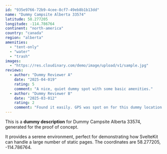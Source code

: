 ```yaml
---
id: "935e9766-72b9-4cee-8cf7-49eb8b1b13dd"
name: "Dummy Campsite Alberta 33574"
latitude: 58.277205
longitude: -114.786764
continent: "north-america"
country: "canada"
region: "alberta"
amenities:
  - "tent-only"
  - "water"
  - "trash"
images:
  - "https://res.cloudinary.com/demo/image/upload/v1/sample.jpg"
reviews:
  - author: "Dummy Reviewer A"
    date: "2025-04-019"
    rating: 5
    comment: "A nice, quiet dummy spot with some basic amenities."
  - author: "Dummy Reviewer B"
    date: "2025-03-012"
    rating: 2
    comment: "Found it easily. GPS was spot on for this dummy location."
---
```


This is a **dummy description** for Dummy Campsite Alberta 33574, generated for the proof of concept.

It provides a serene environment, perfect for demonstrating how SvelteKit can handle a large number of static pages. The coordinates are 58.277205, -114.786764.

